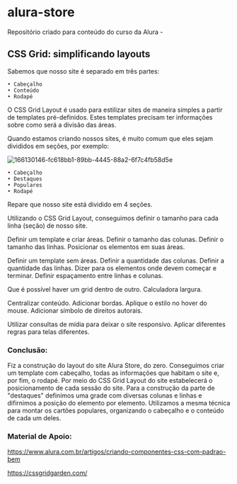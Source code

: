 # alura-store
Repositório criado para conteúdo do curso da Alura - 

## CSS Grid: simplificando layouts

Sabemos que nosso site é separado em três partes:

    • Cabeçalho
    • Conteúdo
    • Rodapé
    
O CSS Grid Layout é usado para estilizar sites de maneira simples a partir de templates pré-definidos. Estes templates precisam ter informações sobre como será a divisão das áreas.

Quando estamos criando nossos sites, é muito comum que eles sejam divididos em seções, por exemplo:

![166130146-fc618bb1-89bb-4445-88a2-6f7c4fb58d5e](https://user-images.githubusercontent.com/100633937/166176405-eb1fe9b0-9d88-4b29-b126-d3dc4995860e.png)

    • Cabeçalho
    • Destaques
    • Populares
    • Rodapé
    
Repare que nosso site está dividido em 4 seções.

Utilizando o CSS Grid Layout, conseguimos definir o tamanho para cada linha (seção) de nosso site.

Definir um template e criar áreas. Definir o tamanho das colunas. Definir o tamanho das linhas. Posicionar os elementos em suas áreas.

Definir um template sem áreas. Definir a quantidade das colunas. Definir a quantidade das linhas. Dizer para os elementos onde devem começar e terminar. Definir espaçamento entre linhas e colunas.

Que é possível haver um grid dentro de outro. Calculadora largura.

Centralizar conteúdo. Adicionar bordas. Aplique o estilo no hover do mouse. Adicionar símbolo de direitos autorais.

Utilizar consultas de mídia para deixar o site responsivo. Aplicar diferentes regras para telas diferentes.

### Conclusão:
Fiz a construção do layout do site Alura Store, do zero. Conseguimos criar um template com cabeçalho, todas as informações que habitam o site e, por fim, o rodapé. Por meio do CSS Grid Layout do site estabelecerá o posicionamento de cada sessão do site. Para a construção da parte de "destaques" definimos uma grade com diversas colunas e linhas e difirnimos a posição do elemento por elemento. Utilizamos a mesma técnica para montar os cartões populares, organizando o cabeçalho e o conteúdo de cada um deles.

### Material de Apoio:

https://www.alura.com.br/artigos/criando-componentes-css-com-padrao-bem

https://cssgridgarden.com/

